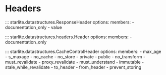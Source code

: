 # Headers

::: starlite.datastructures.ResponseHeader
    options:
        members:
            - documentation_only
            - value

::: starlite.datastructures.headers.Header
    options:
        members:
            - documentation_only

::: starlite.datastructures.CacheControlHeader
    options:
        members:
            - max_age
            - s_maxage
            - no_cache
            - no_store
            - private
            - public
            - no_transform
            - must_revalidate
            - proxy_revalidate
            - must_understand
            - immutable
            - stale_while_revalidate
            - to_header
            - from_header
            - prevent_storing
